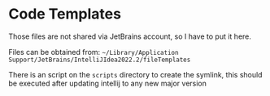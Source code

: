 # Code Templates
Those files are not shared via JetBrains account, so I have to put it here.

Files can be obtained from:
`~/Library/Application Support/JetBrains/IntelliJIdea2022.2/fileTemplates`

There is an script on the `scripts` directory to create the symlink, this should be executed after updating
intellij to any new major version
